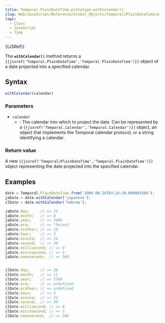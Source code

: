 ```yaml
---
title: Temporal.PlainDateTime.prototype.withCalendar()
slug: Web/JavaScript/Reference/Global_Objects/Temporal/PlainDateTime/withCalendar
tags:
  - Class
  - JavaScript
  - Time
---
```

{{JSRef}}

<p class="summary"><span class="seoSummary">The <strong><code>withCalendar()</code></strong> method returns a <code>{{jsxref('Temporal.PlainDateTime','Temporal.PlainDateTime')}}</code> object of a date projected into a specified calendar.</span></p>

## Syntax

```js
withCalendar(calendar)
```

### Parameters

- `calendar`
  - : The calendar into which to project the date. Can be represented by a
    `{{jsxref('Temporal.Calendar','Temporal.Calendar')}}`
    object, an object that implements the Temporal calendar protocol, or a
    string identifying a calendar.

### Return value

A new
`{{jsxref('Temporal/PlainDateTime','Temporal.PlainDateTime')}}`
object representing the date projected into the specified calendar.

## Examples

```js
date = Temporal.PlainDateTime.from('2006-08-24T03:24:30.000003500');
jaDate = date.withCalendar('japanese');
ilDate = date.withCalendar('hebrew');

jaDate.day;     // => 24
jaDate.month;   // => 8
jaDate.year;    // => 2006
jaDate.era;     // => "heisei"
jaDate.eraYear; // => 18
jaDate.hour;    // => 3
jaDate.minute;  // => 24
jaDate.second;  // => 30
jaDate.millisecond; // => 0
jaDate.microsecond; // => 3
jaDate.nanosecond;  // => 500


ilDate.day;     // => 30
ilDate.month;   // => 11
ilDate.year;    // => 5766
ilDate.era;     // => undefined
ilDate.eraYear; // => undefined
ilDate.hour;    // => 3
ilDate.minute;  // => 24
ilDate.second;  // => 30
ilDate.millisecond; // => 0
ilDate.microsecond; // => 3
ilDate.nanosecond;  // => 500
```
